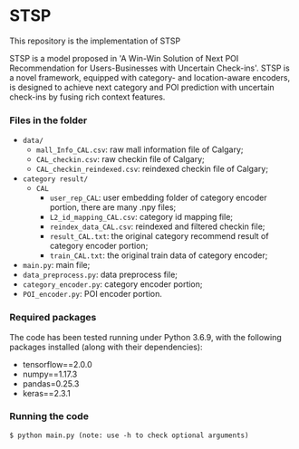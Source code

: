 # STSP

This repository is the implementation of STSP 

STSP is a model proposed in 'A Win-Win Solution of Next POI Recommendation for Users-Businesses with Uncertain Check-ins'. STSP is a novel framework, equipped with category- and location-aware encoders, is designed to achieve next category and POI prediction with uncertain check-ins by fusing rich context features.


### Files in the folder

- `data/`
  - `mall_Info_CAL.csv`: raw mall information file of Calgary;
  - `CAL_checkin.csv`: raw checkin file of Calgary;
  - `CAL_checkin_reindexed.csv`: reindexed checkin file of Calgary;
- `category result/`
  - `CAL`
    - `user_rep_CAL`: user embedding folder of category encoder portion, there are many .npy files;
    - `L2_id_mapping_CAL.csv`: category id mapping file;
    - `reindex_data_CAL.csv`: reindexed and filtered checkin file;
    - `result_CAL.txt`: the original category recommend result of category encoder portion;
    - `train_CAL.txt`: the original train data of category encoder;
- `main.py`: main file;
- `data_preprocess.py`: data preprocess file;
- `category_encoder.py`: category encoder portion;
- `POI_encoder.py`: POI encoder portion.



### Required packages
The code has been tested running under Python 3.6.9, with the following packages installed (along with their dependencies):
- tensorflow==2.0.0
- numpy==1.17.3
- pandas=0.25.3
- keras==2.3.1



### Running the code
```
$ python main.py (note: use -h to check optional arguments)
```
